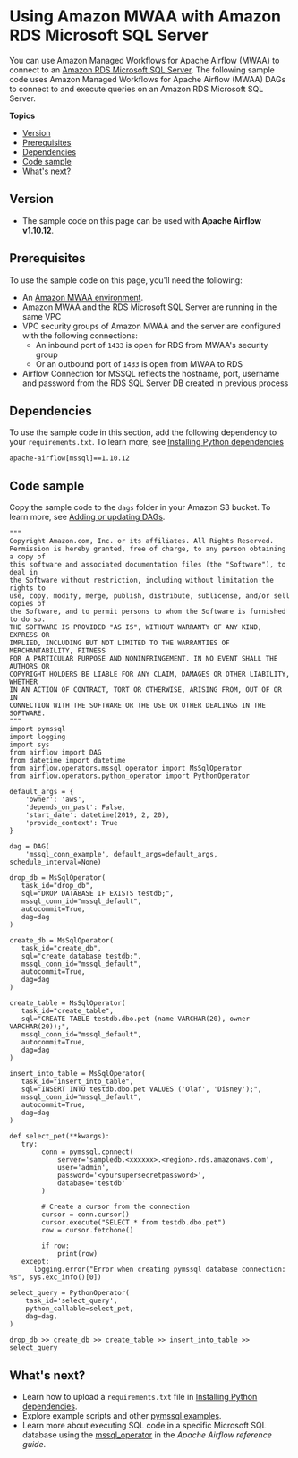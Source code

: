 # Using Amazon MWAA with Amazon RDS Microsoft SQL Server<a name="samples-sql-server"></a>

You can use Amazon Managed Workflows for Apache Airflow \(MWAA\) to connect to an [Amazon RDS Microsoft SQL Server](https://docs.aws.amazon.com/AmazonRDS/latest/UserGuide/CHAP_SQLServer.html)\. The following sample code uses Amazon Managed Workflows for Apache Airflow \(MWAA\) DAGs to connect to and execute queries on an Amazon RDS Microsoft SQL Server\.

**Topics**
+ [Version](#samples-sql-server-version)
+ [Prerequisites](#samples-sql-server-prereqs)
+ [Dependencies](#samples-sql-server-dependencies)
+ [Code sample](#samples-sql-server-code)
+ [What's next?](#samples-sql-server-next-up)

## Version<a name="samples-sql-server-version"></a>
+ The sample code on this page can be used with **Apache Airflow v1\.10\.12**\.

## Prerequisites<a name="samples-sql-server-prereqs"></a>

To use the sample code on this page, you'll need the following:
+ An [Amazon MWAA environment](get-started.md)\.
+ Amazon MWAA and the RDS Microsoft SQL Server are running in the same VPC
+ VPC security groups of Amazon MWAA and the server are configured with the following connections:
  + An inbound port of `1433` is open for RDS from MWAA's security group
  + Or an outbound port of `1433` is open from MWAA to RDS
+ Airflow Connection for MSSQL reflects the hostname, port, username and password from the RDS SQL Server DB created in previous process

## Dependencies<a name="samples-sql-server-dependencies"></a>

To use the sample code in this section, add the following dependency to your `requirements.txt`\. To learn more, see [Installing Python dependencies](working-dags-dependencies.md)

```
apache-airflow[mssql]==1.10.12
```

## Code sample<a name="samples-sql-server-code"></a>

Copy the sample code to the `dags` folder in your Amazon S3 bucket\. To learn more, see [Adding or updating DAGs](configuring-dag-folder.md)\.

```
"""
Copyright Amazon.com, Inc. or its affiliates. All Rights Reserved.
Permission is hereby granted, free of charge, to any person obtaining a copy of
this software and associated documentation files (the "Software"), to deal in
the Software without restriction, including without limitation the rights to
use, copy, modify, merge, publish, distribute, sublicense, and/or sell copies of
the Software, and to permit persons to whom the Software is furnished to do so.
THE SOFTWARE IS PROVIDED "AS IS", WITHOUT WARRANTY OF ANY KIND, EXPRESS OR
IMPLIED, INCLUDING BUT NOT LIMITED TO THE WARRANTIES OF MERCHANTABILITY, FITNESS
FOR A PARTICULAR PURPOSE AND NONINFRINGEMENT. IN NO EVENT SHALL THE AUTHORS OR
COPYRIGHT HOLDERS BE LIABLE FOR ANY CLAIM, DAMAGES OR OTHER LIABILITY, WHETHER
IN AN ACTION OF CONTRACT, TORT OR OTHERWISE, ARISING FROM, OUT OF OR IN
CONNECTION WITH THE SOFTWARE OR THE USE OR OTHER DEALINGS IN THE SOFTWARE.
"""
import pymssql
import logging
import sys
from airflow import DAG
from datetime import datetime
from airflow.operators.mssql_operator import MsSqlOperator
from airflow.operators.python_operator import PythonOperator

default_args = {
    'owner': 'aws',
    'depends_on_past': False,
    'start_date': datetime(2019, 2, 20),
    'provide_context': True
}

dag = DAG(
    'mssql_conn_example', default_args=default_args, schedule_interval=None)
    
drop_db = MsSqlOperator(
   task_id="drop_db",
   sql="DROP DATABASE IF EXISTS testdb;",
   mssql_conn_id="mssql_default",
   autocommit=True,
   dag=dag
)

create_db = MsSqlOperator(
   task_id="create_db",
   sql="create database testdb;",
   mssql_conn_id="mssql_default",
   autocommit=True,
   dag=dag
)

create_table = MsSqlOperator(
   task_id="create_table",
   sql="CREATE TABLE testdb.dbo.pet (name VARCHAR(20), owner VARCHAR(20));",
   mssql_conn_id="mssql_default",
   autocommit=True,
   dag=dag
)

insert_into_table = MsSqlOperator(
   task_id="insert_into_table",
   sql="INSERT INTO testdb.dbo.pet VALUES ('Olaf', 'Disney');",
   mssql_conn_id="mssql_default",
   autocommit=True,
   dag=dag
)

def select_pet(**kwargs):
   try:
        conn = pymssql.connect(
            server='sampledb.<xxxxxx>.<region>.rds.amazonaws.com',
            user='admin',
            password='<yoursupersecretpassword>',
            database='testdb'
        )
        
        # Create a cursor from the connection
        cursor = conn.cursor()
        cursor.execute("SELECT * from testdb.dbo.pet")
        row = cursor.fetchone()
        
        if row:
            print(row)
   except:
      logging.error("Error when creating pymssql database connection: %s", sys.exc_info()[0])

select_query = PythonOperator(
    task_id='select_query',
    python_callable=select_pet,
    dag=dag,
)

drop_db >> create_db >> create_table >> insert_into_table >> select_query
```

## What's next?<a name="samples-sql-server-next-up"></a>
+ Learn how to upload a `requirements.txt` file in [Installing Python dependencies](working-dags-dependencies.md)\.
+ Explore example scripts and other [pymssql examples](https://pymssql.readthedocs.io/en/stable/pymssql_examples.html)\.
+ Learn more about executing SQL code in a specific Microsoft SQL database using the [mssql\_operator](https://airflow.apache.org/docs/apache-airflow/1.10.12/_api/airflow/operators/mssql_operator/index.html?highlight=mssqloperator#airflow.operators.mssql_operator.MsSqlOperator) in the *Apache Airflow reference guide*\.